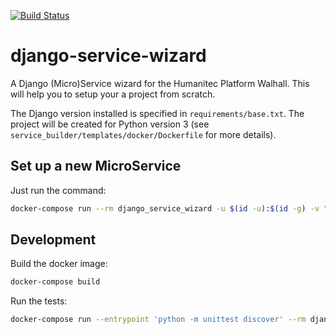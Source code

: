 [![Build Status](http://drone.humanitec.io/api/badges/Humanitec/django-service-wizard/status.svg)](http://drone.humanitec.io/Humanitec/django-service-wizard)

# django-service-wizard

A Django (Micro)Service wizard for the Humanitec Platform Walhall. This will
help you to setup your a project from scratch.

The Django version installed is specified in `requirements/base.txt`. The
project will be created for Python version 3
(see `service_builder/templates/docker/Dockerfile` for more details).


## Set up a new MicroService

Just run the command:

```bash
docker-compose run --rm django_service_wizard -u $(id -u):$(id -g) -v "$(pwd)":/code
```

## Development

Build the docker image:

```bash
docker-compose build
```

Run the tests:

```bash
docker-compose run --entrypoint 'python -m unittest discover' --rm django_service_wizard
```
